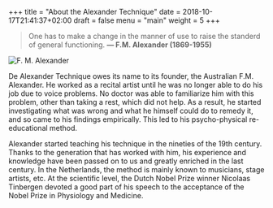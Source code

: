 +++
title = "About the Alexander Technique"
date = 2018-10-17T21:41:37+02:00
draft = false
menu = "main"
weight = 5
+++

> One has to make a change in the manner of use to raise the standerd of general functioning.
    **— F.M. Alexander (1869-1955)**

![F. M. Alexander](/fm.jpg)

De Alexander Technique owes its name to its founder, the Australian F.M.
Alexander. He worked as a recital artist until he was no longer able to do his
job due to voice problems. No doctor was able to familiarize him with this
problem, other than taking a rest, which did not help. As a result, he started
investigating what was wrong and what he himself could do to remedy it, and so
came to his findings empirically. This led to his psycho-physical re-educational
method.

Alexander started teaching his technique in the nineties of the 19th century.
Thanks to the generation that has worked with him, his experience and knowledge
have been passed on to us and greatly enriched in the last century. In the
Netherlands, the method is mainly known to musicians, stage artists, etc. At the
scientific level, the Dutch Nobel Prize winner Nicolaas Tinbergen devoted a good
part of his speech to the acceptance of the Nobel Prize in Physiology and
Medicine.

